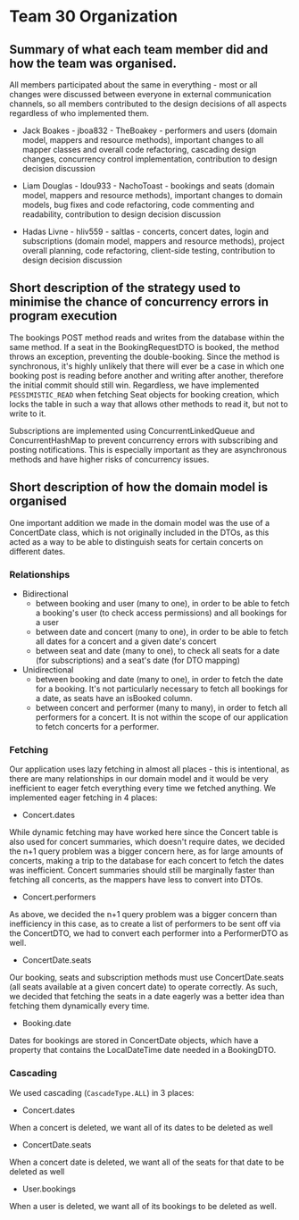 # Team 30 Organization 

## Summary of what each team member did and how the team was organised.

All members participated about the same in everything - most or all changes were discussed between everyone in external communication channels, so all members contributed to the design decisions of all aspects regardless of who implemented them.

- Jack Boakes - jboa832 - TheBoakey - performers and users (domain model, mappers and resource methods), important changes to all mapper classes and overall code refactoring, cascading design changes, concurrency control implementation, contribution to design decision discussion

- Liam Douglas - ldou933 - NachoToast - bookings and seats (domain model, mappers and resource methods), important changes to domain models, bug fixes and code refactoring, code commenting and readability, contribution to design decision discussion

- Hadas Livne - hliv559 - saltlas - concerts, concert dates, login and subscriptions (domain model, mappers and resource methods), project overall planning, code refactoring, client-side testing, contribution to design decision discussion


## Short description of the strategy used to minimise the chance of concurrency errors in program execution
The bookings POST method reads and writes from the database within the same method. If a seat in the BookingRequestDTO is booked, the method throws an exception, preventing the double-booking. Since the method is synchronous, it's highly unlikely that there will ever be a case in which one booking post is reading before another and writing after another, therefore the initial commit should still win. Regardless, we have implemented `PESSIMISTIC_READ` when fetching Seat objects for booking creation, which locks the table in such a way that allows other methods to read it, but not to write to it.

Subscriptions are implemented using ConcurrentLinkedQueue and ConcurrentHashMap to prevent concurrency errors with subscribing and posting notifications. This is especially important as they are asynchronous methods and have higher risks of concurrency issues.

## Short description of how the domain model is organised

One important addition we made in the domain model was the use of a ConcertDate class, which is not originally included in the DTOs, as this acted as a way to be able to distinguish seats for certain concerts on different dates.

### Relationships
- Bidirectional
	- between booking and user (many to one), in order to be able to fetch a booking's user (to check access permissions) and all bookings for a user
	- between date and concert (many to one), in order to be able to fetch all dates for a concert and a given date's concert
	- between seat and date (many to one), to check all seats for a date (for subscriptions) and a seat's date (for DTO mapping)
- Unidirectional
	- between booking and date (many to one), in order to fetch the date for a booking. It's not particularly necessary to fetch all bookings for a date, as seats have an isBooked column.
	- between concert and performer (many to many), in order to fetch all performers for a concert. It is not within the scope of our application to fetch concerts for a performer.

### Fetching
Our application uses lazy fetching in almost all places - this is intentional, as there are many relationships in our domain model and it would be very inefficient to eager fetch everything every time we fetched anything. We implemented eager fetching in 4 places:
- Concert.dates

While dynamic fetching may have worked here since the Concert table is also used for concert summaries, which doesn't require dates, we decided the n+1 query problem was a bigger concern here, as for large amounts of concerts, making a trip to the database for each concert to fetch the dates was inefficient. Concert summaries should still be marginally faster than fetching all concerts, as the mappers have less to convert into DTOs.

- Concert.performers

As above, we decided the n+1 query problem was a bigger concern than inefficiency in this case, as to create a list of performers to be sent off via the ConcertDTO, we had to convert each performer into a PerformerDTO as well.

- ConcertDate.seats

Our booking, seats and subscription methods must use ConcertDate.seats (all seats available at a given concert date) to operate correctly. As such, we decided that fetching the seats in a date eagerly was a better idea than fetching them dynamically every time.

- Booking.date

Dates for bookings are stored in ConcertDate objects, which have a property that contains the LocalDateTime date needed in a BookingDTO.

### Cascading
We used cascading (`CascadeType.ALL`) in 3 places:
- Concert.dates

When a concert is deleted, we want all of its dates to be deleted as well

- ConcertDate.seats

When a concert date is deleted, we want all of the seats for that date to be deleted as well

- User.bookings

When a user is deleted, we want all of its bookings to be deleted as well.
